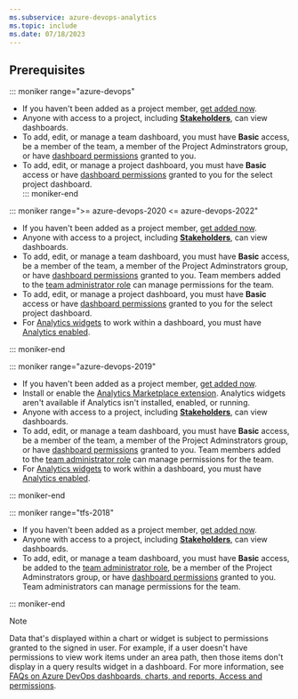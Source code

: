 ```yaml
---
ms.subservice: azure-devops-analytics
ms.topic: include
ms.date: 07/18/2023
---
```


<a id="permissions">  </a>

## Prerequisites  

::: moniker range="azure-devops"

- If you haven't been added as a project member, [get added now](../../organizations/accounts/add-organization-users.md).
- Anyone with access to a project, including [**Stakeholders**](../../organizations/security/get-started-stakeholder.md), can view dashboards.
- To add, edit, or manage a team dashboard, you must have **Basic** access, be a member of the team, a member of the Project Adminstrators group, or have [dashboard permissions](../dashboards/dashboard-permissions.md) granted to you.  
- To add, edit, or manage a project dashboard, you must have **Basic** access or have [dashboard permissions](../dashboards/dashboard-permissions.md) granted to you for the select project dashboard.  
::: moniker-end


::: moniker range=">= azure-devops-2020 <= azure-devops-2022"

- If you haven't been added as a project member, [get added now](../../organizations/accounts/add-organization-users.md).
- Anyone with access to a project, including [**Stakeholders**](../../organizations/security/get-started-stakeholder.md), can view dashboards.
- To add, edit, or manage a team dashboard, you must have **Basic** access, be a member of the team, a member of the Project Adminstrators group, or have [dashboard permissions](../dashboards/dashboard-permissions.md) granted to you. Team members added to the [team administrator role](../../organizations/settings/add-team-administrator.md) can manage permissions for the team. 
- To add, edit, or manage a project dashboard, you must have **Basic** access or have [dashboard permissions](../dashboards/dashboard-permissions.md) granted to you for the select project dashboard. 
- For [Analytics widgets](../dashboards/analytics-widgets.md) to work within a dashboard, you must have [Analytics enabled](../dashboards/analytics-extension.md). 

::: moniker-end


::: moniker range="azure-devops-2019"

- If you haven't been added as a project member, [get added now](../../organizations/security/add-users-team-project.md).
- Install or enable the [Analytics Marketplace extension](../dashboards/analytics-extension.md). Analytics widgets aren't available if Analytics isn't installed, enabled, or running.  
- Anyone with access to a project, including [**Stakeholders**](../../organizations/security/get-started-stakeholder.md), can view dashboards.
- To add, edit, or manage a team dashboard, you must have **Basic** access, be a member of the team, a member of the Project Adminstrators group, or have [dashboard permissions](../dashboards/dashboard-permissions.md) granted to you. Team members added to the [team administrator role](../../organizations/settings/add-team-administrator.md) can manage permissions for the team.
- For [Analytics widgets](../dashboards/analytics-widgets.md) to work within a dashboard, you must have [Analytics enabled](../dashboards/analytics-extension.md). 

::: moniker-end


::: moniker range="tfs-2018"

- If you haven't been added as a project member, [get added now](../../organizations/security/add-users-team-project.md).
- Anyone with access to a project, including [**Stakeholders**](../../organizations/security/get-started-stakeholder.md), can view dashboards.
- To add, edit, or manage a team dashboard, you must have **Basic** access, be added to the [team administrator role](../../organizations/settings/add-team-administrator.md), be a member of the Project Adminstrators group, or have [dashboard permissions](../dashboards/dashboard-permissions.md) granted to you.  Team administrators can manage permissions for the team. 

::: moniker-end

> [!NOTE]
> Data that's displayed within a chart or widget is subject to permissions granted to the signed in user. For example, if a user doesn't have permissions to view work items under an area path, then those items don't display in a query results widget in a dashboard. For more information, see [FAQs on Azure DevOps dashboards, charts, and reports, Access and permissions](../dashboards/faqs.yml).
